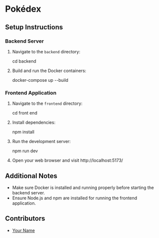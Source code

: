 # Pokédex

## Setup Instructions

### Backend Server

1. Navigate to the `backend` directory:

   cd backend

2. Build and run the Docker containers:

   docker-compose up --build

### Frontend Application

1. Navigate to the `frontend` directory:

   cd front end

2. Install dependencies:

   npm install

3. Run the development server:

   npm run dev

4. Open your web browser and visit http://localhost:5173/

## Additional Notes

- Make sure Docker is installed and running properly before starting the backend server.
- Ensure Node.js and npm are installed for running the frontend application.

## Contributors

- [Your Name](https://github.com/stasrdv/home-assignment-pokedex)
